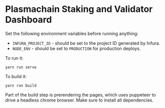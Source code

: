 # Plasmachain Staking and Validator Dashboard

Set the following environment variables before running anything:
- `INFURA_PROJECT_ID` - should be set to the project ID generated by Infura.
- `NODE_ENV` - should be set to `PRODUCTION` for production deploys.

To run it:

```
yarn run serve
```

To build it:

```
yarn run build
```

Part of the build step is prerendering the pages, which uses puppeteer to drive a headless chrome browser. Make sure to install all dependencies.


